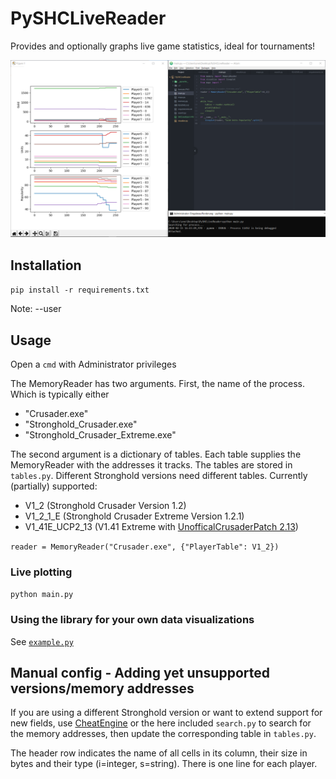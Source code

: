 # PySHCLiveReader

Provides and optionally graphs live game statistics, ideal for tournaments!

![Live statistics](livestats.PNG)

## Installation
`pip install -r requirements.txt`

Note: --user

## Usage
Open a `cmd` with Administrator privileges

The MemoryReader has two arguments. First, the name of the process. Which is typically either

- "Crusader.exe"
- "Stronghold_Crusader.exe"
- "Stronghold_Crusader_Extreme.exe"

The second argument is a dictionary of tables. Each table supplies the MemoryReader with the addresses it tracks. The tables are stored in `tables.py`. Different Stronghold versions need different tables. Currently (partially) supported:

- V1_2 (Stronghold Crusader Version 1.2)
- V1_2_1_E (Stronghold Crusader Extreme Version 1.2.1)
- V1_41E_UCP2_13 (V1.41 Extreme with [UnofficalCrusaderPatch 2.13](https://github.com/Sh0wdown/UnofficialCrusaderPatch))

`reader = MemoryReader("Crusader.exe", {"PlayerTable": V1_2})`

### Live plotting

`python main.py`

### Using the library for your own data visualizations

See [`example.py`](example.py)

## Manual config - Adding yet unsupported versions/memory addresses

If you are using a different Stronghold version or want to extend support for new fields, use [CheatEngine](https://cheatengine.org/) or the here included `search.py` to search for the memory addresses, then update the corresponding table in `tables.py`.

The header row indicates the name of all cells in its column, their size in bytes and their type (i=integer, s=string). There is one line for each player.
